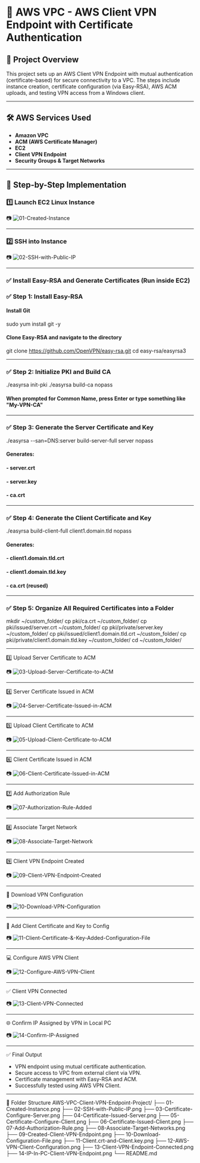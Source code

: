 # 🔐 AWS VPC - AWS Client VPN Endpoint with Certificate Authentication

## 📘 Project Overview

This project sets up an AWS Client VPN Endpoint with mutual authentication (certificate-based) for secure connectivity to a VPC. The steps include instance creation, certificate configuration (via Easy-RSA), AWS ACM uploads, and testing VPN access from a Windows client.

---

## 🛠️ AWS Services Used

- **Amazon VPC**
- **ACM (AWS Certificate Manager)**
- **EC2**
- **Client VPN Endpoint**
- **Security Groups & Target Networks**

---

## 🧪 Step-by-Step Implementation

### 1️⃣ Launch EC2 Linux Instance

📷 ![01-Created-Instance](./01-Created-Instance.png)

---

### 2️⃣ SSH into Instance

📷 ![02-SSH-with-Public-IP](./02-SSH-with-Public-IP.png)

---

### ✅ Install Easy-RSA and Generate Certificates (Run inside EC2)

### ✅ Step 1: Install Easy-RSA

#### Install Git
sudo yum install git -y

#### Clone Easy-RSA and navigate to the directory
git clone https://github.com/OpenVPN/easy-rsa.git
cd easy-rsa/easyrsa3

---

### ✅ Step 2: Initialize PKI and Build CA

./easyrsa init-pki
./easyrsa build-ca nopass
#### When prompted for Common Name, press Enter or type something like "My-VPN-CA"

---

### ✅ Step 3: Generate the Server Certificate and Key

./easyrsa --san=DNS:server build-server-full server nopass
#### Generates:
#### - server.crt
#### - server.key
#### - ca.crt

---

### ✅ Step 4: Generate the Client Certificate and Key

./easyrsa build-client-full client1.domain.tld nopass
#### Generates:
#### - client1.domain.tld.crt
#### - client1.domain.tld.key
#### - ca.crt (reused)

---

### ✅ Step 5: Organize All Required Certificates into a Folder

mkdir ~/custom_folder/
cp pki/ca.crt ~/custom_folder/
cp pki/issued/server.crt ~/custom_folder/
cp pki/private/server.key ~/custom_folder/
cp pki/issued/client1.domain.tld.crt ~/custom_folder/
cp pki/private/client1.domain.tld.key ~/custom_folder/
cd ~/custom_folder/

---

3️⃣ Upload Server Certificate to ACM

📷 ![03-Upload-Server-Certificate-to-ACM](./03-Certificate-Configure-Server.png)

---

4️⃣ Server Certificate Issued in ACM

📷 ![04-Server-Certificate-Issued-in-ACM](./04-Certificate-Issued-Server.png)

---

5️⃣ Upload Client Certificate to ACM

📷 ![05-Upload-Client-Certificate-to-ACM](./05-Certificate-Configure-Client.png)

---

6️⃣ Client Certificate Issued in ACM

📷 ![06-Client-Certificate-Issued-in-ACM](./06-Certificate-Issued-Client.png)

---

7️⃣ Add Authorization Rule

📷 ![07-Authorization-Rule-Added](./07-Add-Authorization-Rule.png)

---

8️⃣ Associate Target Network

📷 ![08-Associate-Target-Network](./08-Associate-Target-Networks.png)

---

9️⃣ Client VPN Endpoint Created

📷 ![09-Client-VPN-Endpoint-Created](./09-Created-Client-VPN-Endpoint.png)

---

🔻 Download VPN Configuration

📷 ![10-Download-VPN-Configuration](./10-Download-Configuration-File.png)

---

🧾 Add Client Certificate and Key to Config

📷 ![11-Client-Certificate-&-Key-Added-Configuration-File](./11-Client.crt-and-Client.key.png)

---

💻 Configure AWS VPN Client

📷 ![12-Configure-AWS-VPN-Client](./12-AWS-VPN-Client-Configuration.png)

---

✅ Client VPN Connected

📷 ![13-Client-VPN-Connected](./13-Client-VPN-Endpoint-Connected.png)

---

🌐 Confirm IP Assigned by VPN in Local PC

📷 ![14-Confirm-IP-Assigned](./14-IP-In-PC-Client-VPN-Endpoint.png)

---

✅ Final Output

- VPN endpoint using mutual certificate authentication.
- Secure access to VPC from external client via VPN.
- Certificate management with Easy-RSA and ACM.
- Successfully tested using AWS VPN Client.

---

📂 Folder Structure
AWS-VPC-Client-VPN-Endpoint-Project/
├── 01-Created-Instance.png
├── 02-SSH-with-Public-IP.png
├── 03-Certificate-Configure-Server.png
├── 04-Certificate-Issued-Server.png
├── 05-Certificate-Configure-Client.png
├── 06-Certificate-Issued-Client.png
├── 07-Add-Authorization-Rule.png
├── 08-Associate-Target-Networks.png
├── 09-Created-Client-VPN-Endpoint.png
├── 10-Download-Configuration-File.png
├── 11-Client.crt-and-Client.key.png
├── 12-AWS-VPN-Client-Configuration.png
├── 13-Client-VPN-Endpoint-Connected.png
├── 14-IP-In-PC-Client-VPN-Endpoint.png
└── README.md
